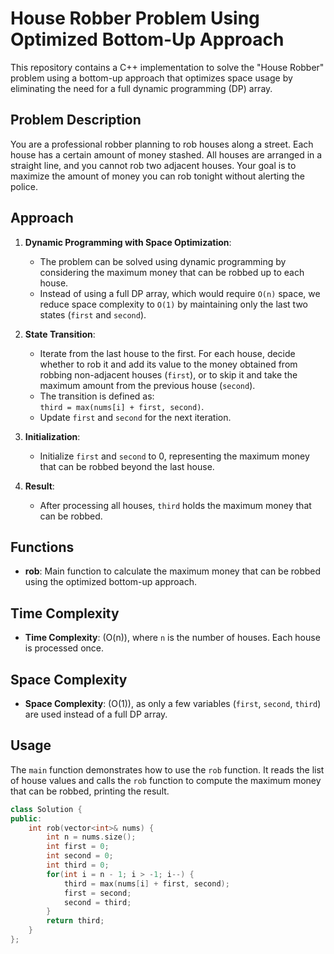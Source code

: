 # House Robber Problem Using Optimized Bottom-Up Approach

This repository contains a C++ implementation to solve the "House Robber" problem using a bottom-up approach that optimizes space usage by eliminating the need for a full dynamic programming (DP) array.

## Problem Description

You are a professional robber planning to rob houses along a street. Each house has a certain amount of money stashed. All houses are arranged in a straight line, and you cannot rob two adjacent houses. Your goal is to maximize the amount of money you can rob tonight without alerting the police.

## Approach

1. **Dynamic Programming with Space Optimization**:
   - The problem can be solved using dynamic programming by considering the maximum money that can be robbed up to each house.
   - Instead of using a full DP array, which would require `O(n)` space, we reduce space complexity to `O(1)` by maintaining only the last two states (`first` and `second`).

2. **State Transition**:
   - Iterate from the last house to the first. For each house, decide whether to rob it and add its value to the money obtained from robbing non-adjacent houses (`first`), or to skip it and take the maximum amount from the previous house (`second`).
   - The transition is defined as:  
     `third = max(nums[i] + first, second)`.
   - Update `first` and `second` for the next iteration.

3. **Initialization**:
   - Initialize `first` and `second` to 0, representing the maximum money that can be robbed beyond the last house.

4. **Result**:
   - After processing all houses, `third` holds the maximum money that can be robbed.

## Functions

- **rob**: Main function to calculate the maximum money that can be robbed using the optimized bottom-up approach.

## Time Complexity

- **Time Complexity**: \(O(n)\), where `n` is the number of houses. Each house is processed once.

## Space Complexity

- **Space Complexity**: \(O(1)\), as only a few variables (`first`, `second`, `third`) are used instead of a full DP array.

## Usage

The `main` function demonstrates how to use the `rob` function. It reads the list of house values and calls the `rob` function to compute the maximum money that can be robbed, printing the result.

```cpp
class Solution {
public:
    int rob(vector<int>& nums) {
        int n = nums.size();
        int first = 0;
        int second = 0;
        int third = 0;
        for(int i = n - 1; i > -1; i--) {
            third = max(nums[i] + first, second);
            first = second;
            second = third;
        }
        return third;
    }
};
